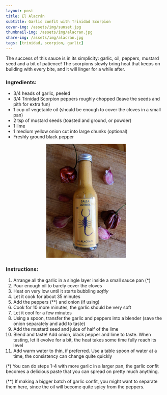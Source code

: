 ```yaml
---
layout: post
title: El Alacrán
subtitle: Garlic confit with Trinidad Scorpion
cover-img: /assets/img/sunset.jpg
thumbnail-img: /assets/img/alacran.jpg
share-img: /assets/img/alacran.jpg
tags: [trinidad, scorpion, garlic]
---
```


The success of this sauce is in its simplicity: garlic, oil, peppers, mustard seed and a bit of patience! 
The scorpions slowly bring heat that keeps on building with every bite, and it will linger for a while after. 

### Ingredients:
- 3/4 heads of garlic, peeled
- 3/4 Trinidad Scorpion peppers roughly chopped (leave the seeds and pith for extra fun)
- 1 cup of vegetable oil (should be enough to cover the cloves in a small pan)
- 2 tsp of mustard seeds (toasted and ground, or powder)
- 1 lime
- 1 medium yellow onion cut into large chunks (optional)
- Freshly ground black pepper

<p align="center">
    <img src="https://github.com/mvallet91/mvallet91.github.io/blob/master/assets/img/alacran.jpg" width="250">
</p>

### Instructions:
1. Arrange all the garlic in a single layer inside a small sauce pan  (*)
2. Pour enough oil to barely cover the cloves
3. Heat on very low until it starts bubbling *softly* 
4. Let it cook for about 35 minutes
5. Add the peppers (**) and onion (if using)
6. Cook for 10 more minutes, the garlic should be very soft 
7. Let it cool for a few minutes
8. Using a spoon, transfer the garlic and peppers into a blender (save the onion separately and add to taste)
9. Add the mustard seed and juice of half of the lime
10. Blend and taste! Add onion, black pepper and lime to taste. When tasting, let it evolve for a bit, the heat takes some time fully reach its level
11. Add warm water to thin, if preferred. Use a table spoon of water at a time, the consistency can change quite quickly

(*) You can do steps 1-4 with more garlic in a larger pan, the garlic confit becomes a delicious paste that you can spread on pretty much anything.

(**) If making a bigger batch of garlic confit, you might want to separate them here, since the oil will become quite spicy from the peppers.
